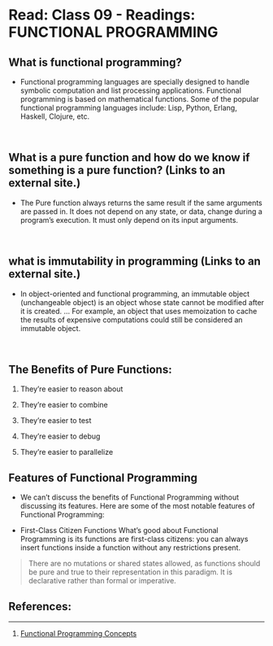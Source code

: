 # Read: Class 09 - Readings: FUNCTIONAL PROGRAMMING





## What is functional programming?
- Functional programming languages are specially designed to handle symbolic computation and list processing applications. Functional programming is based on mathematical functions. Some of the popular functional programming languages include: Lisp, Python, Erlang, Haskell, Clojure, etc.

<p>&nbsp;</p>


## What is a pure function and how do we know if something is a pure function? (Links to an external site.)
- The Pure function always returns the same result if the same arguments are passed in. It does not depend on any state, or data, change during a program’s execution. It must only depend on its input arguments.
<p>&nbsp;</p>


## what is immutability in programming (Links to an external site.)
- In object-oriented and functional programming, an immutable object (unchangeable object) is an object whose state cannot be modified after it is created. … For example, an object that uses memoization to cache the results of expensive computations could still be considered an immutable object.

<p>&nbsp;</p>


## The Benefits of Pure Functions:
1. They’re easier to reason about

2. They’re easier to combine

3. They’re easier to test

4. They’re easier to debug

5. They’re easier to parallelize


## Features of Functional Programming
- We can’t discuss the benefits of Functional Programming without discussing its features. Here are some of the most notable features of Functional Programming:

- First-Class Citizen Functions
What’s good about Functional Programming is its functions are first-class citizens: you can always insert functions inside a function without any restrictions present.



> There are no mutations or shared states allowed, as functions should be pure and true to their representation in this paradigm. It is declarative rather than formal or imperative.


## References:
---

1. [Functional Programming Concepts](https://medium.com/the-renaissance-developer/concepts-of-functional-programming-in-javascript-6bc84220d2aa)

